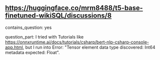 ## https://huggingface.co/mrm8488/t5-base-finetuned-wikiSQL/discussions/8

contains_question: yes

question_part: I tried with Tutorials like https://onnxruntime.ai/docs/tutorials/csharp/bert-nlp-csharp-console-app.html, but I run into Error: "Tensor element data type discovered: Int64 metadata expected: Float".